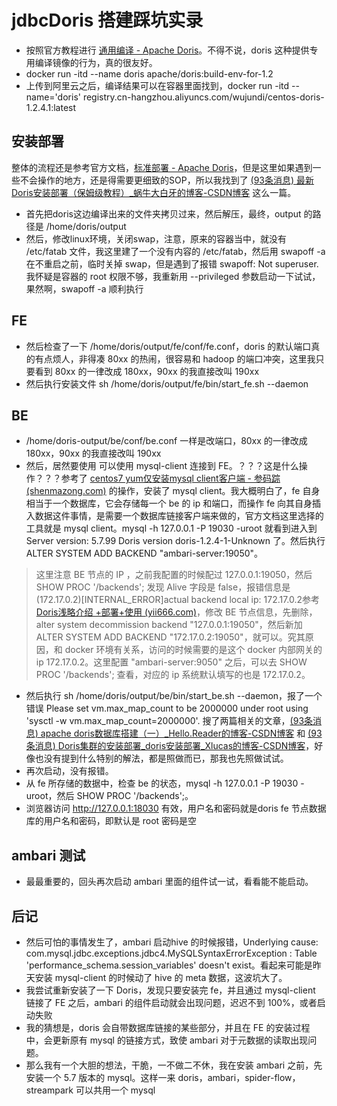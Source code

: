 # jdbcDoris 搭建踩坑实录

* 按照官方教程进行 [通用编译 - Apache Doris](https://doris.apache.org/zh-CN/docs/dev/install/source-install/compilation-general)。不得不说，doris 这种提供专用编译镜像的行为，真的很友好。
* docker run -itd --name doris  apache/doris:build-env-for-1.2
* 上传到阿里云之后，编译结果可以在容器里面找到，docker run -itd --name='doris' registry.cn-hangzhou.aliyuncs.com/wujundi/centos-doris-1.2.4.1:latest

## 安装部署

整体的流程还是参考官方文档，[标准部署 - Apache Doris](https://doris.apache.org/zh-CN/docs/dev/install/standard-deployment)，但是这里如果遇到一些不会操作的地方，还是得需要更细致的SOP，所以我找到了 [(93条消息) 最新Doris安装部署（保姆级教程）_蜗牛大白牙的博客-CSDN博客](https://blog.csdn.net/u013618714/article/details/130743031) 这么一篇。

* 首先把doris这边编译出来的文件夹拷贝过来，然后解压，最终，output 的路径是 /home/doris/output
* 然后，修改linux环境，关闭swap，注意，原来的容器当中，就没有 /etc/fatab 文件，我这里建了一个没有内容的 /etc/fatab，然后用 swapoff -a 在不重启之前，临时关掉 swap，但是遇到了报错 swapoff: Not superuser.  我怀疑是容器的 root 权限不够，我重新用 --privileged 参数启动一下试试，果然啊，swapoff -a 顺利执行

## FE

* 然后检查了一下 /home/doris/output/fe/conf/fe.conf，doris 的默认端口真的有点烦人，非得凑 80xx 的热闹，很容易和 hadoop 的端口冲突，这里我只要看到 80xx 的一律改成 180xx，90xx 的我直接改叫 190xx
* 然后执行安装文件 sh /home/doris/output/fe/bin/start_fe.sh --daemon

## BE

* /home/doris-output/be/conf/be.conf 一样是改端口，80xx 的一律改成 180xx，90xx 的我直接改叫 190xx
* 然后，居然要使用 可以使用 mysql-client 连接到 FE。？？？这是什么操作？？？参考了 [centos7 yum仅安装mysql client客户端 - 参码踪 (shenmazong.com)](https://www.shenmazong.com/blog/1640010740671610880) 的操作，安装了  mysql client。我大概明白了，fe 自身相当于一个数据库，它会存储每一个 be 的 ip 和端口，而操作 fe 向其自身插入数据这件事情，是需要一个数据库链接客户端来做的，官方文档这里选择的工具就是 mysql client。mysql -h 127.0.0.1 -P 19030 -uroot 就看到进入到 Server version: 5.7.99 Doris version doris-1.2.4-1-Unknown 了。然后执行 ALTER SYSTEM ADD BACKEND "ambari-server:19050"。

> 这里注意 BE 节点的 IP ，之前我配置的时候配过 127.0.0.1:19050，然后 SHOW PROC '/backends'; 发现 Alive 字段是 false，报错信息是 (172.17.0.2)[INTERNAL_ERROR]actual backend local ip: 172.17.0.2参考 [Doris浅略介绍 +部署+使用 (yii666.com)](https://www.yii666.com/blog/368463.html?action=onAll)，修改 BE 节点信息，先删除，alter system decommission backend "127.0.0.1:19050"，然后新加 ALTER SYSTEM ADD BACKEND "172.17.0.2:19050"，就可以。究其原因，和 docker 环境有关系，访问的时候需要的是这个 docker 内部网关的 ip 172.17.0.2。这里配置 "ambari-server:9050" 之后，可以去 SHOW PROC '/backends'; 查看，对应的 ip 系统默认填写的也是 172.17.0.2。

* 然后执行 sh /home/doris/output/be/bin/start_be.sh --daemon，报了一个错误 Please set vm.max_map_count to be 2000000 under root using 'sysctl -w vm.max_map_count=2000000'. 搜了两篇相关的文章，[(93条消息) apache doris数据库搭建（一）_Hello.Reader的博客-CSDN博客](https://blog.csdn.net/weixin_43114209/article/details/131395344) 和 [(93条消息) Doris集群的安装部署_doris安装部署_Xlucas的博客-CSDN博客](https://blog.csdn.net/paicMis/article/details/130178291)，好像也没有提到什么特别的解法，都是照做而已，那我也先照做试试。
* 再次启动，没有报错。
* 从 fe 所存储的数据中，检查 be 的状态，mysql -h 127.0.0.1 -P 19030 -uroot，然后 SHOW PROC '/backends';。
* 浏览器访问 http://127.0.0.1:18030 有效，用户名和密码就是doris fe 节点数据库的用户名和密码，即默认是 root 密码是空

## ambari 测试

* 最最重要的，回头再次启动 ambari 里面的组件试一试，看看能不能启动。

## 后记

* 然后可怕的事情发生了，ambari 启动hive 的时候报错，Underlying cause: com.mysql.jdbc.exceptions.jdbc4.MySQLSyntaxErrorException : Table 'performance_schema.session_variables' doesn't exist。看起来可能是昨天安装 mysql-client 的时候动了 hive 的 meta 数据，这波坑大了。
* 我尝试重新安装了一下 Doris，发现只要安装完 fe，并且通过 mysql-client 链接了 FE 之后，ambari 的组件启动就会出现问题，迟迟不到 100%，或者启动失败
* 我的猜想是，doris 会自带数据库链接的某些部分，并且在 FE 的安装过程中，会更新原有 mysql 的链接方式，致使 ambari 对于元数据的读取出现问题。
* 那么我有一个大胆的想法，干脆，一不做二不休，我在安装 ambari 之前，先安装一个 5.7 版本的 mysql。这样一来 doris，ambari，spider-flow，streampark 可以共用一个 mysql
